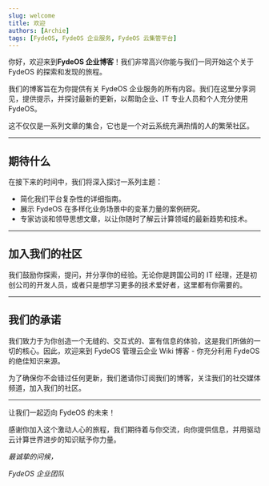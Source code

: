 ```yaml
---
slug: welcome
title: 欢迎
authors: [Archie]
tags: [FydeOS, FydeOS 企业服务, FydeOS 云集管平台]
---
```


你好，欢迎来到**FydeOS 企业博客**！我们非常高兴你能与我们一同开始这个关于 FydeOS 的探索和发现的旅程。

我们的博客旨在为你提供有关 FydeOS 企业服务的所有内容。我们在这里分享洞见，提供提示，并探讨最新的更新，以帮助企业、IT 专业人员和个人充分使用 FydeOS。

这不仅仅是一系列文章的集合，它也是一个对云系统充满热情的人的繁荣社区。

---

## **期待什么**

在接下来的时间中，我们将深入探讨一系列主题：

- 简化我们平台复杂性的详细指南。
- 展示 FydeOS 在多样化业务场景中的变革力量的案例研究。
- 专家访谈和领导思想文章，以让你随时了解云计算领域的最新趋势和技术。

---

## **加入我们的社区**

我们鼓励你探索，提问，并分享你的经验。无论你是跨国公司的 IT 经理，还是初创公司的开发人员，或者只是想学习更多的技术爱好者，这里都有你需要的。

---

## **我们的承诺**

我们致力于为你创造一个无缝的、交互式的、富有信息的体验，这是我们所做的一切的核心。因此，欢迎来到 FydeOS 管理云企业 Wiki 博客 - 你充分利用 FydeOS 的绝佳知识来源。

为了确保你不会错过任何更新，我们邀请你订阅我们的博客，关注我们的社交媒体频道，加入我们的社区。

---

让我们一起迈向 FydeOS 的未来！

感谢你加入这个激动人心的旅程，我们期待着与你交流，向你提供信息，并用驱动云计算世界进步的知识赋予你力量。

*最诚挚的问候，*

*FydeOS 企业团队*
